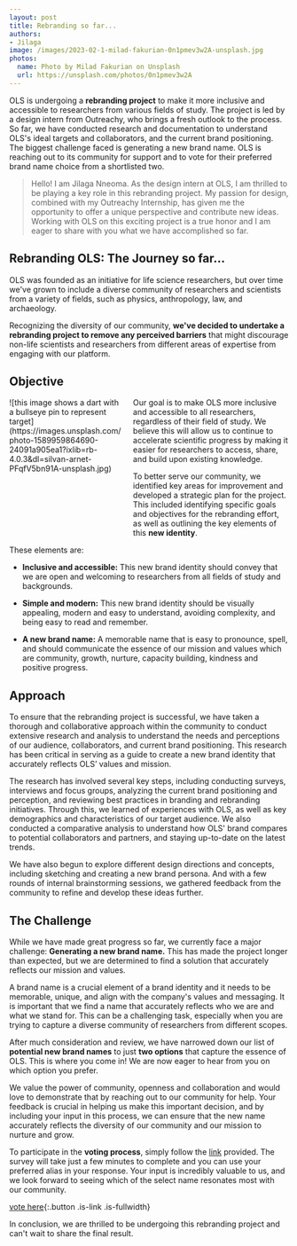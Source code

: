 ```yaml
---
layout: post
title: Rebranding so far...
authors:
- Jilaga
image: /images/2023-02-1-milad-fakurian-0n1pmev3w2A-unsplash.jpg
photos:
  name: Photo by Milad Fakurian on Unsplash
  url: https://unsplash.com/photos/0n1pmev3w2A
---
```


OLS is undergoing a **rebranding project** to make it more inclusive and accessible to researchers from various fields of study. The project is led by a design intern from Outreachy, who brings a fresh outlook to the process. So far, we have  conducted research and documentation to understand OLS's ideal targets and collaborators, and the current brand positioning. The biggest challenge faced is generating a new brand name. OLS is reaching out to its community for support and to vote for their preferred brand name choice from a shortlisted two.

> Hello! I am Jilaga Nneoma. As the design intern at OLS, I am thrilled to be playing a key role in this rebranding project. My passion for design, combined with my Outreachy Internship, has given me the opportunity to offer a unique perspective and contribute new ideas. Working with OLS on this exciting project is a true honor and I am eager to share with you what we have accomplished so far. 


## Rebranding OLS: The Journey so far...

OLS was founded as an initiative for life science researchers, but over time we've grown to include a diverse community of researchers and scientists from a variety of fields, such as physics, anthropology, law, and archaeology.

Recognizing the diversity of our community, **we've decided to undertake a rebranding project to remove any perceived barriers** that might discourage non-life scientists and researchers from different areas of expertise from engaging with our platform. 



## Objective


<div class="columns">
  <div class="column is-3" markdown="1">
  ![this image shows a dart with a bullseye pin to represent target](https://images.unsplash.com/photo-1589959864690-24091a905ea1?ixlib=rb-4.0.3&dl=silvan-arnet-PFqfV5bn91A-unsplash.jpg)
  </div>
  <div class="column" markdown="1">
Our goal is to make OLS more inclusive and accessible to all researchers, regardless of their field of study. We believe this will allow us to continue to accelerate scientific progress by making it easier for researchers to access, share, and build upon existing knowledge.

To better serve our community, we identified key areas for improvement and developed a strategic plan for the project. This included identifying specific goals and objectives for the rebranding effort, as well as outlining the key elements of this **new identity**.
  </div>
</div>
These elements are:

- **Inclusive and accessible:** This new brand identity should convey that we are open and welcoming to researchers from all fields of study and backgrounds.

- **Simple and modern:** This new brand identity should be visually appealing, modern and easy to understand, avoiding complexity, and being easy to read and remember.

- **A new brand name:** A memorable name that is easy to pronounce, spell, and should communicate the essence of our mission and values which are community, growth, nurture, capacity building, kindness and positive progress.



## Approach


To ensure that the rebranding project is successful, we have taken a thorough and collaborative approach within the community to conduct extensive research and analysis to understand the needs and perceptions of our audience, collaborators, and current brand positioning. This research has been critical in serving as a guide to create a new brand identity that accurately reflects OLS’ values and mission.

The research has involved several key steps, including conducting surveys, interviews and focus groups, analyzing the current brand positioning and perception, and reviewing best practices in branding and rebranding initiatives. Through this, we learned of experiences with OLS, as well as key demographics and characteristics of our target audience. We also conducted a comparative analysis to understand how OLS' brand compares to potential collaborators and partners, and staying up-to-date on the latest trends.

We have also begun to explore different design directions and concepts, including sketching and creating a new brand persona. And with a few rounds of internal brainstorming sessions, we gathered feedback from the community to refine and develop these ideas further.



## The Challenge


While we have made great progress so far, we currently face a major challenge: **Generating a new brand name.** This has made the project longer than expected, but we are determined to find a solution that accurately reflects our mission and values.

A brand name is a crucial element of a brand identity and it needs to be memorable, unique, and align with the company's values and messaging. It is important that we find a name that accurately reflects who we are and what we stand for. This can be a challenging task, especially when you are trying to capture a diverse community of researchers from different scopes.

After much consideration and review, we have narrowed down our list of **potential new brand names** to just **two options** that capture the essence of OLS.
This is where you come in! We are now eager to hear from you on which option you prefer.

We value the power of community, openness and collaboration and would love to demonstrate that by  reaching out to our community for help. Your feedback is crucial in helping us make this important decision, and by including your input in this process, we can ensure that the new name accurately reflects the diversity of our community and our mission to nurture and grow.

To participate in the **voting process**, simply follow the [link](https://voteupapp.com/shared/B7yJUuS6F) provided. The survey will take just a few minutes to complete and you can use your preferred alias in your response. Your input is incredibly valuable to us, and we look forward to seeing which of the select name resonates most with our community.

[vote here](https://voteupapp.com/shared/B7yJUuS6F){:.button .is-link .is-fullwidth}
 
In conclusion, we are thrilled to be undergoing this rebranding project and can't wait to share the final result.

